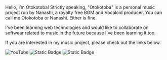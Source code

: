 Hello, I’m Otokotoba! Strictly speaking, "Otokotoba" is a personal music project run by Nanashi, a royalty free BGM and Vocaloid producer.
You can call me Otokotoba or Nanashi. Either is fine.

I've been learning web technologies and would like to collaborate on softwear related to music in the future because I've been learning it too.

If you are interested in my music project, please check out the links below.

![YouTube](https://img.shields.io/badge/YouTube-cd201f?style=for-the-badge&logo=youtube)
![Static Badge](https://img.shields.io/badge/TwiX-1da1f2?style=for-the-badge&logo=x)
![Static Badge](https://img.shields.io/badge/SoundCloud-ff3300?style=for-the-badge&logo=soundcloud&logoColor=white)
